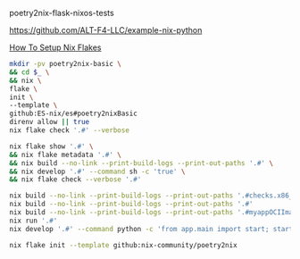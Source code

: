 
poetry2nix-flask-nixos-tests

https://github.com/ALT-F4-LLC/example-nix-python

[How To Setup Nix Flakes](https://www.youtube.com/watch?v=oqXWrkvZ59g)


```bash
mkdir -pv poetry2nix-basic \
&& cd $_ \
&& nix \
flake \
init \
--template \
github:ES-nix/es#poetry2nixBasic
direnv allow || true
nix flake check '.#' --verbose
```


```bash
nix flake show '.#' \
&& nix flake metadata '.#' \
&& nix build --no-link --print-build-logs --print-out-paths '.#' \
&& nix develop '.#' --command sh -c 'true' \
&& nix flake check --verbose '.#'
```

```bash
nix build --no-link --print-build-logs --print-out-paths '.#checks.x86_64-linux.test-nixos'
nix build --no-link --print-build-logs --print-out-paths '.#'
nix build --no-link --print-build-logs --print-out-paths '.#myappOCIImage'
nix run '.#'
nix develop '.#' --command python -c 'from app.main import start; start()'
```


```bash
nix flake init --template github:nix-community/poetry2nix
```
